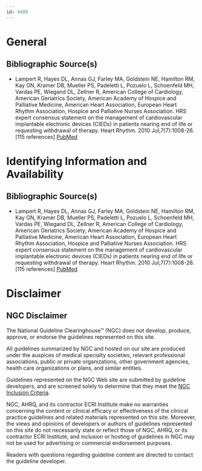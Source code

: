 ```yaml
---
id: 9488
---
```


# General

## Bibliographic Source(s)

- Lampert R, Hayes DL, Annas GJ, Farley MA, Goldstein NE, Hamilton RM, Kay GN, Kramer DB, Mueller PS, Padeletti L, Pozuelo L, Schoenfeld MH, Vardas PE, Wiegand DL, Zellner R, American College of Cardiology, American Geriatrics Society, American Academy of Hospice and Palliative Medicine, American Heart Association, European Heart Rhythm Association, Hospice and Palliative Nurses Association. HRS expert consensus statement on the management of cardiovascular implantable electronic devices (CIEDs) in patients nearing end of life or requesting withdrawal of therapy. Heart Rhythm. 2010 Jul;7(7):1008-26. [115 references] [ PubMed ](http://www.ncbi.nlm.nih.gov/entrez/query.fcgi?cmd=Retrieve&db=pubmed&dopt=Abstract&list_uids=20471915)

# Identifying Information and Availability

## Bibliographic Source(s)

- Lampert R, Hayes DL, Annas GJ, Farley MA, Goldstein NE, Hamilton RM, Kay GN, Kramer DB, Mueller PS, Padeletti L, Pozuelo L, Schoenfeld MH, Vardas PE, Wiegand DL, Zellner R, American College of Cardiology, American Geriatrics Society, American Academy of Hospice and Palliative Medicine, American Heart Association, European Heart Rhythm Association, Hospice and Palliative Nurses Association. HRS expert consensus statement on the management of cardiovascular implantable electronic devices (CIEDs) in patients nearing end of life or requesting withdrawal of therapy. Heart Rhythm. 2010 Jul;7(7):1008-26. [115 references] [ PubMed ](http://www.ncbi.nlm.nih.gov/entrez/query.fcgi?cmd=Retrieve&db=pubmed&dopt=Abstract&list_uids=20471915)

# Disclaimer

## NGC Disclaimer

The National Guideline Clearinghouse™ (NGC) does not develop, produce, approve, or endorse the guidelines represented on this site.

All guidelines summarized by NGC and hosted on our site are produced under the auspices of medical specialty societies, relevant professional associations, public or private organizations, other government agencies, health care organizations or plans, and similar entities.

Guidelines represented on the NGC Web site are submitted by guideline developers, and are screened solely to determine that they meet the [NGC Inclusion Criteria](/help-and-about/summaries/inclusion-criteria).

NGC, AHRQ, and its contractor ECRI Institute make no warranties concerning the content or clinical efficacy or effectiveness of the clinical practice guidelines and related materials represented on this site. Moreover, the views and opinions of developers or authors of guidelines represented on this site do not necessarily state or reflect those of NGC, AHRQ, or its contractor ECRI Institute, and inclusion or hosting of guidelines in NGC may not be used for advertising or commercial endorsement purposes.

Readers with questions regarding guideline content are directed to contact the guideline developer.

